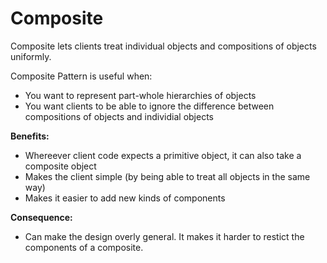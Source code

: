 # Composite

Composite lets clients treat individual objects and compositions of objects uniformly.

Composite Pattern is useful when:
- You want to represent part-whole hierarchies of objects
- You want clients to be able to ignore the difference between compositions of objects and individial objects

**Benefits:**

- Whereever client code expects a primitive object, it can also take a composite object
- Makes the client simple (by being able to treat all objects in the same way)
- Makes it easier to add new kinds of components

**Consequence:**

- Can make the design overly general. It makes it harder to restict the components of a composite.

